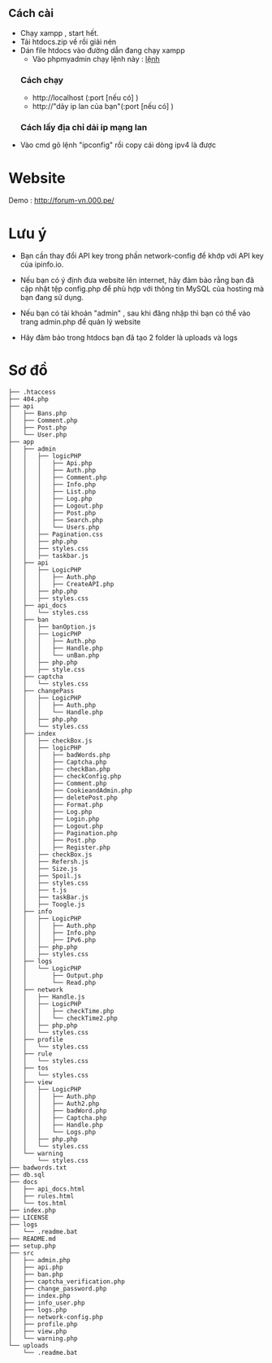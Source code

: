 ## Cách cài
- Chạy xampp , start hết.
- Tải htdocs.zip về rồi giải nén
- Dán file htdocs vào đường dẫn đang chạy xampp
  - Vào phpmyadmin chạy lệnh này :
    [lệnh](https://raw.githubusercontent.com/NhinQuanhLanCuoi9999/forum/refs/heads/main/db.sql) 
  ### Cách chạy
  - http://localhost (:port [nếu có] )
  - http://"dảy ip lan của bạn"(:port [nếu có] )
  ### Cách lấy địa chỉ dải ip mạng lan
- Vào cmd gõ lệnh "ipconfig" rồi copy cái dòng ipv4 là được
# Website
Demo : http://forum-vn.000.pe/
# Lưu ý

- Bạn cần thay đổi API key trong phần network-config để khớp với API key của ipinfo.io.

- Nếu bạn có ý định đưa website lên internet, hãy đảm bảo rằng bạn đã cập nhật tệp config.php để phù hợp với thông tin MySQL của hosting mà bạn đang sử dụng.

- Nếu bạn có tài khoản "admin" , sau khi đăng nhập thì bạn có thể vào trang admin.php để quản lý website 

- Hãy đảm bảo trong htdocs bạn đã tạo 2 folder là uploads và logs


# Sơ đồ 


```C:\xampp\htdocs
├── .htaccess
├── 404.php
├── api
│   ├── Bans.php
│   ├── Comment.php
│   ├── Post.php
│   └── User.php
├── app
│   ├── admin
│   │   ├── logicPHP
│   │   │   ├── Api.php
│   │   │   ├── Auth.php
│   │   │   ├── Comment.php
│   │   │   ├── Info.php
│   │   │   ├── List.php
│   │   │   ├── Log.php
│   │   │   ├── Logout.php
│   │   │   ├── Post.php
│   │   │   ├── Search.php
│   │   │   └── Users.php
│   │   ├── Pagination.css
│   │   ├── php.php
│   │   ├── styles.css
│   │   ├── taskbar.js
│   ├── api
│   │   ├── LogicPHP
│   │   │   ├── Auth.php
│   │   │   ├── CreateAPI.php
│   │   ├── php.php
│   │   ├── styles.css
│   ├── api_docs
│   │   └── styles.css
│   ├── ban
│   │   ├── banOption.js
│   │   ├── LogicPHP
│   │   │   ├── Auth.php
│   │   │   ├── Handle.php
│   │   │   └── unBan.php
│   │   ├── php.php
│   │   ├── style.css
│   ├── captcha
│   │   └── styles.css
│   ├── changePass
│   │   ├── LogicPHP
│   │   │   ├── Auth.php
│   │   │   └── Handle.php
│   │   ├── php.php
│   │   └── styles.css
│   ├── index
│   │   ├── checkBox.js
│   │   ├── logicPHP
│   │   │   ├── badWords.php
│   │   │   ├── Captcha.php
│   │   │   ├── checkBan.php
│   │   │   ├── checkConfig.php
│   │   │   ├── Comment.php
│   │   │   ├── CookieandAdmin.php
│   │   │   ├── deletePost.php
│   │   │   ├── Format.php
│   │   │   ├── Log.php
│   │   │   ├── Login.php
│   │   │   ├── Logout.php
│   │   │   ├── Pagination.php
│   │   │   ├── Post.php
│   │   │   ├── Register.php
│   │   ├── checkBox.js
│   │   ├── Refersh.js
│   │   ├── Size.js
│   │   ├── Spoil.js
│   │   ├── styles.css
│   │   ├── t.js
│   │   ├── taskBar.js
│   │   ├── Toogle.js
│   ├── info
│   │   ├── LogicPHP
│   │   │   ├── Auth.php
│   │   │   ├── Info.php
│   │   │   ├── IPv6.php
│   │   ├── php.php
│   │   ├── styles.css
│   ├── logs
│   │   └── LogicPHP
│   │       ├── Output.php
│   │       └── Read.php
│   ├── network
│   │   ├── Handle.js
│   │   ├── LogicPHP
│   │   │   ├── checkTime.php
│   │   │   └── checkTime2.php
│   │   ├── php.php
│   │   └── styles.css
│   ├── profile
│   │   └── styles.css
│   ├── rule
│   │   └── styles.css
│   ├── tos
│   │   └── styles.css
│   ├── view
│   │   ├── LogicPHP
│   │   │   ├── Auth.php
│   │   │   ├── Auth2.php
│   │   │   ├── badWord.php
│   │   │   ├── Captcha.php
│   │   │   ├── Handle.php
│   │   │   └── Logs.php
│   │   ├── php.php
│   │   └── styles.css
│   └── warning
│       └── styles.css
├── badwords.txt
├── db.sql
├── docs
│   ├── api_docs.html
│   ├── rules.html
│   └── tos.html
├── index.php
├── LICENSE
├── logs
│   └── .readme.bat
├── README.md
├── setup.php
├── src
│   ├── admin.php
│   ├── api.php
│   ├── ban.php
│   ├── captcha_verification.php
│   ├── change_password.php
│   ├── index.php
│   ├── info_user.php
│   ├── logs.php
│   ├── network-config.php
│   ├── profile.php
│   ├── view.php
│   └── warning.php
└── uploads
    └── .readme.bat
```










































































